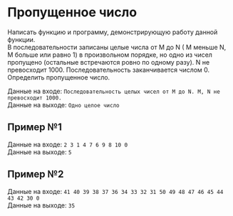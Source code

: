 # Пропущенное число
Написать функцию и программу, демонстрирующую работу данной функции.  
В последовательности записаны целые числа от M до N ( M меньше N, M больше или равно 1) в произвольном порядке, но одно из чисел пропущено (остальные встречаются ровно по одному разу). N не превосходит 1000. Последовательность заканчивается числом 0. Определить пропущенное число. 

Данные на входе: 	`Последовательность целых чисел от M до N. M, N не превосходит 1000.`  
Данные на выходе: 	`Одно целое число` 

## Пример №1
Данные на входе: 	`2 3 1 4 7 6 9 8 10 0`  
Данные на выходе: 	`5` 

## Пример №2
Данные на входе: 	`41 40 39 38 37 36 34 33 32 31 50 49 48 47 46 45 44 43 42 30 0`  
Данные на выходе: 	`35` 